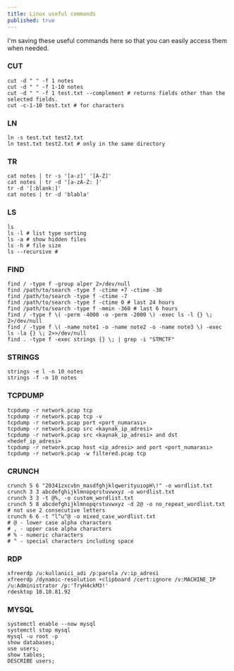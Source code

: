 ```yaml
---
title: Linux useful commands
published: true
---
```


I'm saving these useful commands here so that you can easily access them when needed.



### [](#header-3)CUT
```
cut -d " " -f 1 notes
cut -d " " -f 1-10 notes
cut -d " " -f 1 test.txt --complement # returns fields other than the selected fields.
cut -c-1-10 test.txt # for characters
```


### [](#header-3)LN
```
ln -s test.txt test2.txt
ln test.txt test2.txt # only in the same directory
```


### [](#header-3)TR
```
cat notes | tr -s '[a-z]' '[A-Z]' 
cat notes | tr -d '[a-zA-Z: ]'
tr -d '[:blank:]'
cat notes | tr -d 'blabla'
```


### [](#header-3)LS
```
ls
ls -l # list type sorting
ls -a # show hidden files
ls -h # file size
ls --recursive #
```


### [](#header-3)FIND
```
find / -type f -group alper 2>/dev/null
find /path/to/search -type f -ctime +7 -ctime -30
find /path/to/search -type f -ctime -7
find /path/to/search -type f -ctime 0 # last 24 hours
find /path/to/search -type f -mmin -360 # last 6 hours
find / -type f \( -perm -4000 -o -perm -2000 \) -exec ls -l {} \; 2>/dev/null
find / -type f \( -name note1 -o -name note2 -o -name note3 \) -exec ls -la {} \; 2>>/dev/null
find . -type f -exec strings {} \; | grep -i "STMCTF"
```

### [](#header-3)STRINGS
```
strings -e l -n 10 notes
strings -f -n 10 notes
```

### [](#header-3)TCPDUMP
```
tcpdump -r network.pcap tcp
tcpdump -r network.pcap tcp -v
tcpdump -r network.pcap port <port_numarası>
tcpdump -r network.pcap src <kaynak_ip_adresi>
tcpdump -r network.pcap src <kaynak_ip_adresi> and dst <hedef_ip_adresi>
tcpdump -r network.pcap host <ip_adresi> and port <port_numarası>
tcpdump -r network.pcap -w filtered.pcap tcp
```

### [](#header-3)CRUNCH
```
crunch 5 6 "20341zxcvbn_masdfghjklqwerityuıopH\!" -o wordlist.txt
crunch 3 3 abcdefghijklmnopqrstuvwxyz -o wordlist.txt
crunch 3 3 -t @%, -o custom_wordlist.txt
crunch 5 8 abcdefghijklmnopqrstuvwxyz -d 2@ -o no_repeat_wordlist.txt # not use 2 consecutive letters
crunch 6 6 -t ^l^u^@ -o mixed_case_wordlist.txt
# @ - lower case alpha characters
# , - upper case alpha characters
# % - numeric characters
# ^ - special characters including space
```

### [](#header-3)RDP
```
xfreerdp /u:kullanici_adi /p:parola /v:ip_adresi
xfreerdp /dynamic-resolution +clipboard /cert:ignore /v:MACHINE_IP /u:Administrator /p:'TryH4ckM3!'
rdesktop 10.10.81.92
```

### [](#header-3)MYSQL
```
systemctl enable --now mysql
systemctl stop mysql
mysql -u root -p
show databases;
use users;
show tables;
DESCRIBE users;
```













